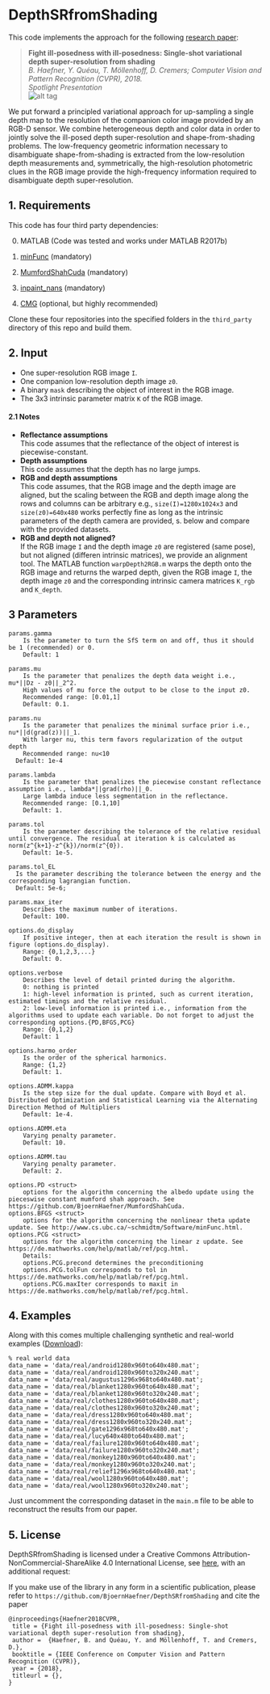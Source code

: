 # DepthSRfromShading
This code implements the approach for the following [research paper](https://vision.in.tum.de/_media/spezial/bib/haefner2018cvpr.pdf):

> **Fight ill-posedness with ill-posedness: Single-shot variational depth super-resolution from shading**  
> *B. Haefner, Y. Quéau, T. Möllenhoff, D. Cremers; Computer Vision and Pattern Recognition (CVPR), 2018.*  
> *Spotlight Presentation*  
![alt tag](https://vision.in.tum.de/_media/spezial/bib/haefner2018cvpr.png)

We put forward a principled variational approach for up-sampling a single depth map to the resolution of the companion color image provided by an RGB-D sensor. We combine heterogeneous depth and color data in order to jointly solve the ill-posed depth super-resolution and shape-from-shading problems. The low-frequency geometric information necessary to disambiguate shape-from-shading is extracted from the low-resolution depth measurements and, symmetrically, the high-resolution photometric clues in the RGB image provide the high-frequency information required to disambiguate depth super-resolution.

## 1. Requirements

This code has four third party dependencies:

0) MATLAB (Code was tested and works under MATLAB R2017b)

1) [minFunc](http://www.cs.ubc.ca/~schmidtm/Software/minFunc.html) (mandatory)

2) [MumfordShahCuda](https://github.com/BjoernHaefner/MumfordShahCuda) (mandatory)

3) [inpaint_nans](https://de.mathworks.com/matlabcentral/mlc-downloads/downloads/submissions/4551/versions/2/download/zip) (mandatory)

4) [CMG](http://www.cs.cmu.edu/%7Ejkoutis/cmg.html) (optional, but highly recommended)

Clone these four repositories into the specified folders in the `third_party` directory of this repo and build them.



## 2. Input

- One super-resolution RGB image `I`.
- One companion low-resolution depth image `z0`.
- A binary `mask` describing the object of interest in the RGB image.
- The 3x3 intrinsic parameter matrix `K` of the RGB image.

#### 2.1 Notes

- **Reflectance assumptions**  
This code assumes that the reflectance of the object of interest is piecewise-constant.
- **Depth assumptions**  
This code assumes that the depth has no large jumps.
- **RGB and depth assumptions**  
This code assumes, that the RGB image and the depth image are aligned, but the scaling between the RGB and depth image along the rows and columns can be arbitrary e.g., `size(I)=1280x1024x3` and `size(z0)=640x480` works perfectly fine as long as the intrinsic parameters of the depth camera are provided, s. below and compare with the provided datasets.
- **RGB and depth not aligned?**  
If the RGB image `I` and the depth image `z0` are registered (same pose), but not aligned (differen intrinsic matrices), we provide an alignment tool. The MATLAB function `warpDepth2RGB.m` warps the depth onto the RGB image and returns the warped depth, given the RGB image `I`, the depth image `z0` and the corresponding intrinsic camera matrices `K_rgb` and `K_depth`.




## 3 Parameters
```
params.gamma 
	Is the parameter to turn the SfS term on and off, thus it should be 1 (recommended) or 0.
	Default: 1
	
params.mu
	Is the parameter that penalizes the depth data weight i.e., mu*||Dz - z0||_2^2.
	High values of mu force the output to be close to the input z0.
	Recommended range: [0.01,1]
	Default: 0.1.
	
params.nu
	Is the parameter that penalizes the minimal surface prior i.e., nu*||d(grad(z))||_1.
	With larger nu, this term favors regularization of the output depth
	Recommended range: nu<10
  Default: 1e-4
	
params.lambda
	Is the parameter that penalizes the piecewise constant reflectance assumption i.e., lambda*||grad(rho)||_0.
	Large lambda induce less segmentation in the reflectance.
	Recommended range: [0.1,10]
	Default: 1.

params.tol
	Is the parameter describing the tolerance of the relative residual until convergence. The residual at iteration k is calculated as norm(z^{k+1}-z^{k})/norm(z^{0}).
	Default: 1e-5.

params.tol_EL
  Is the parameter describing the tolerance between the energy and the corresponding lagrangian function.
  Default: 5e-6;

params.max_iter
	Describes the maximum number of iterations.
	Default: 100.

options.do_display
	If positive integer, then at each iteration the result is shown in figure (options.do_display).
	Range: {0,1,2,3,...}
	Default: 0.

options.verbose
	Describes the level of detail printed during the algorithm.
	0: nothing is printed
	1: high-level information is printed, such as current iteration, estimated timings and the relative residual.
	2: low-level information is printed i.e., information from the algorithms used to update each variable. Do not forget to adjust the corresponding options.{PD,BFGS,PCG}
	Range: {0,1,2}
	Default: 1

options.harmo_order
	Is the order of the spherical harmonics.
	Range: {1,2}
	Default: 1.

options.ADMM.kappa
	Is the step size for the dual update. Compare with Boyd et al. Distributed Optimization and Statistical Learning via the Alternating Direction Method of Multipliers
	Default: 1e-4.

options.ADMM.eta
	Varying penalty parameter.
	Default: 10.

options.ADMM.tau
	Varying penalty parameter.
	Default: 2.

options.PD <struct>
	options for the algorithm concerning the albedo update using the pieceswise constant mumford shah approach. See https://github.com/BjoernHaefner/MumfordShahCuda.
options.BFGS <struct>
	options for the algorithm concerning the nonlinear theta update update. See http://www.cs.ubc.ca/~schmidtm/Software/minFunc.html.
options.PCG <struct>
	options for the algorithm concerning the linear z update. See https://de.mathworks.com/help/matlab/ref/pcg.html.
	Details:
	options.PCG.precond determines the preconditioning
	options.PCG.tolFun corresponds to tol in https://de.mathworks.com/help/matlab/ref/pcg.html.
	options.PCG.maxIter corresponds to maxit in https://de.mathworks.com/help/matlab/ref/pcg.html.
```
## 4. Examples
Along with this comes multiple challenging synthetic and real-world examples ([Download](http://vision.in.tum.de/~haefner/depthsrfromshading_data.zip)):

```
% real world data
data_name = 'data/real/android1280x960to640x480.mat';
data_name = 'data/real/android1280x960to320x240.mat';
data_name = 'data/real/augustus1296x968to640x480.mat';
data_name = 'data/real/blanket1280x960to640x480.mat';
data_name = 'data/real/blanket1280x960to320x240.mat';
data_name = 'data/real/clothes1280x960to640x480.mat';
data_name = 'data/real/clothes1280x960to320x240.mat';
data_name = 'data/real/dress1280x960to640x480.mat';
data_name = 'data/real/dress1280x960to320x240.mat';
data_name = 'data/real/gate1296x968to640x480.mat';
data_name = 'data/real/lucy640x480to640x480.mat';
data_name = 'data/real/failure1280x960to640x480.mat';
data_name = 'data/real/failure1280x960to320x240.mat';
data_name = 'data/real/monkey1280x960to640x480.mat';
data_name = 'data/real/monkey1280x960to320x240.mat';
data_name = 'data/real/relief1296x968to640x480.mat';
data_name = 'data/real/wool1280x960to640x480.mat';
data_name = 'data/real/wool1280x960to320x240.mat';
```
Just uncomment the corresponding dataset in the `main.m` file to  be able to reconstruct the results from our paper.

## 5. License

DepthSRfromShading is licensed under a Creative Commons Attribution-NonCommercial-ShareAlike 4.0 International License, see [here](http://creativecommons.org/licenses/by-nc-sa/4.0/), with an additional request:

If you make use of the library in any form in a scientific publication, please refer to `https://github.com/BjoernHaefner/DepthSRfromShading` and cite the paper

```
@inproceedings{Haefner2018CVPR,
 title = {Fight ill-posedness with ill-posedness: Single-shot variational depth super-resolution from shading},
 author =  {Haefner, B. and Quéau, Y. and Möllenhoff, T. and Cremers, D.},
 booktitle = {IEEE Conference on Computer Vision and Pattern Recognition (CVPR)},
 year = {2018},
 titleurl = {},
}
```
